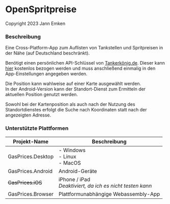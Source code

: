 # OpenSpritpreise
Copyright 2023 Jann Emken

### Beschreibung
Eine Cross-Platform-App zum Auflisten von Tankstellen und Spritpreisen in der Nähe (auf Deutschland beschränkt).

Benötigt einen persönlichen API-Schlüssel von [Tankerkönig.de](http://tankerkoenig.de/). Dieser kann [hier](https://creativecommons.tankerkoenig.de/) kostenlos bezogen werden und muss anschließend einmalig in den App-Einstellungen angegeben werden.

Die Position kann wahlweise auf einer Karte ausgewählt werden.<br/>
In der Android-Version kann der Standort-Dienst zum Ermitteln der aktuellen Position genutzt werden.

Sowohl bei der Kartenposition als auch nach der Nutzung des Standortdienstes erfolgt die Suche nach Koordinaten statt nach der angezeigten Adresse.

### Unterstützte Plattformen

|Projekt-Name|Beschreibung|
|-|-|
|GasPrices.Desktop|- Windows<br/>- Linux<br/>- MacOS|
|GasPrices.Android|Android-Geräte|
|~~GasPrices.iOS~~|iPhone / iPad<br/>*Deaktiviert, da ich es nicht testen kann*|
|GasPrices.Browser|Plattformunabhängige Webassembly-App|
